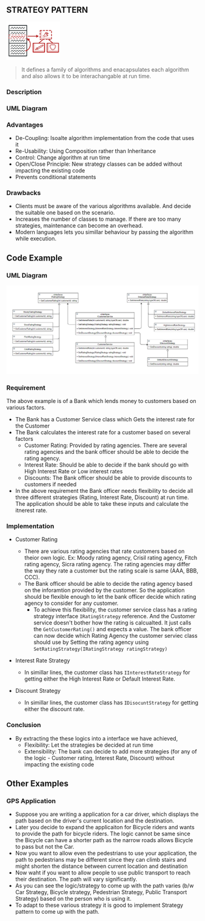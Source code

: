 ## STRATEGY PATTERN

![Strategy Pattern Image](https://raw.githubusercontent.com/sandeshkota/DesignPatterns/main/Assets/Patterns/strategy.png)

> It defines a family of algorithms and enacapsulates each algorithm and also allows it to be interachangable at run time.

### Description

### UML Diagram


### Advantages
- De-Coupling: Isoalte algorithm implementation from the code that uses it
- Re-Usability: Using Composition rather than Inheritance
- Control: Change algorithm at run time
- Open/Close Principle: New strategy classes can be added without impacting the existing code
- Prevents conditional statements

### Drawbacks
- Clients must be aware of the various algorithms available. And decide the suitable one based on the scenario.
- Increases the number of classes to manage. If there are too many strategies, maintenance can become an overhead.
- Modern languages lets you simillar behaviour by passing the algorithm while execution.

## Code Example

### UML Diagram
![Strategy Pattern UML Image](https://raw.githubusercontent.com/sandeshkota/DesignPatterns/main/Assets/UML/Strategy.PNG)

### Requirement
The above example is of a Bank which lends money to customers based on various factors.
- The Bank has a Customer Service class which Gets the interest rate for the Customer
- The Bank calculates the interest rate for a customer based on several factors
  - Customer Rating: Provided by rating agencies. There are several rating agencies and the bank officer should be able to decide the rating agency.
  - Interest Rate: Should be able to decide if the bank should go with High Interest Rate or Low interest rates
  - Discounts: The Bank officer should be able to provide discounts to customers if needed 
- In the above requirement the Bank officer needs flexibility to decide all three different strategies (Rating, Interest Rate, Discount) at run time. The application should be able to take these inputs and calculate the itnerest rate.

### Implementation
- Customer Rating
  - There are various rating agencies that rate customers based on theior own logic. Ex: Moody rating agency, Crisil rating agency, Fitch rating agency, Sicra rating agency. The rating agencies may differ the way they rate a customer but the rating scale is same (AAA, BBB, CCC).
  - The Bank officer should be able to decide the rating agency based on the inforamtion provided by the customer. So the application should be flexible enough to let the bank officer decide which rating agency to consider for any customer.
    - To achieve this flexibility, the customer service class has a rating strategy interface ```IRatingStrategy``` reference. And the Customer service doesn't bother how the rating is calcualted. It just calls the ```GetCustomerRating()``` and expects a value. The bank officer can now decide which Rating Agency the customer serviec class should use by Setting the rating agency using ```SetRatingStrategy(IRatingStrategy ratingStrategy)```

- Interest Rate Strategy
  - In simillar lines, the customer class has ```IInterestRateStrategy``` for getting either the High Interest Rate or Default Interest Rate.

- Discount Strategy
  - In simillar lines, the customer class has ```IDisocuntStrategy``` for getting either the discount rate.

### Conclusion
- By extracting the these logics into a interface we have achieved,
  - Flexibility: Let the strategies be decided at run time
  - Extensibility: The bank can decide to add more strategies (for any of the logic - Customer rating, Interest Rate, Discount) without impacting the existing code 

## Other Examples

### GPS Application
- Suppose you are writing a application for a car driver, which displays the path based on the driver's current location and the destination.
- Later you decide to expand the applicaiton for Bicycle riders and wants to provide the path for bicycle riders. The logic cannot be same since the Bicycle can have a shorter path as the narrow roads allows Bicycle to pass but not the Car. 
- Now you want to allow even the pedestrians to use your application, the path to pedestrians may be different since they can climb stairs and might shorten the distance between current location and destination
- Now waht if you want to allow people to use public transport to reach their destination. The path will vary significantly.
- As you can see the logic/strategy to come up with the path varies (b/w Car Strategy, Bicycle strategy, Pedestrian Strategy, Public Transport Strategy) based on the person who is using it. 
- To adapt to these various strategy it is good to implement Strategy pattern to come up with the path.
